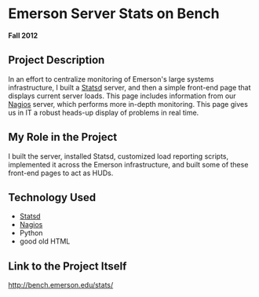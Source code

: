 # Emerson Server Stats on Bench

**Fall 2012**

## Project Description

In an effort to centralize monitoring of Emerson's large systems infrastructure, I built a [Statsd](https://github.com/etsy/statsd) server, and then a simple front-end page that displays current server loads. This page includes information from our [Nagios](http://www.nagios.org/projects/nagioscore) server, which performs more in-depth monitoring. This page gives us in IT a robust heads-up display of problems in real time.

## My Role in the Project

I built the server, installed Statsd, customized load reporting scripts, implemented it across the Emerson infrastructure, and built some of these front-end pages to act as HUDs.

## Technology Used

- [Statsd](https://github.com/etsy/statsd)
- [Nagios](http://www.nagios.org/projects/nagioscore)
- Python
- good old HTML

## Link to the Project Itself

http://bench.emerson.edu/stats/